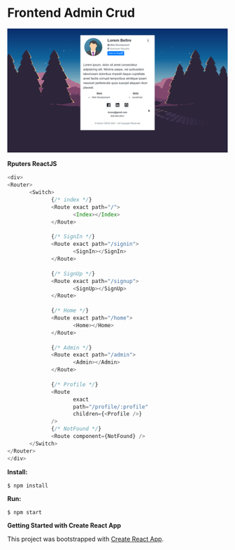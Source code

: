 # Frontend Admin Crud

![Image](https://github.com/BrunoBeltreGuzman/skills-test-ofimatic.com/blob/master/partials/screenshot/Captura%20de%20pantalla_2021-02-18_09-34-50.png)

**Rputers ReactJS**

```JavaScript
<div>
<Router>
       <Switch>
              {/* index */}
              <Route exact path="/">
                     <Index></Index>
              </Route>

              {/* SignIn */}
              <Route exact path="/signin">
                     <SignIn></SignIn>
              </Route>

              {/* SignUp */}
              <Route exact path="/signup">
                     <SignUp></SignUp>
              </Route>

              {/* Home */}
              <Route exact path="/home">
                     <Home></Home>
              </Route>

              {/* Admin */}
              <Route exact path="/admin">
                     <Admin></Admin>
              </Route>

              {/* Profile */}
              <Route
                     exact
                     path="/profile/:profile"
                     children={<Profile />}
              />
              {/* NotFound */}
              <Route component={NotFound} />
       </Switch>
</Router>
</div>
```

**Install:**

```console
$ npm install
```

**Run:**

```console
$ npm start
```

**Getting Started with Create React App**

This project was bootstrapped with [Create React App](https://github.com/facebook/create-react-app).
